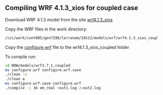 ## Compiling WRF 4.1.3_xios for coupled case

Download WRF 4.1.3 model from the site [wrf4.1.3_xios](https://github.com/massonseb/WRF)

Copy the WRF files in the work directory:

```bash
/ccc/work/cont005/gen7298/larranam/IAS12/models/wrf/wrf4.1.3_xios_coupled/
```

Copy the [configure wrf](https://github.com/marcolarranaga/ias12wiki/tree/master/models/wrf4.1.3/compile/coupled) file to the wrf4.1.3_xios_coupled folder

To compile run:

```bash
cd NOW/models/wrf3.7.1_coupled
mv configure.wrf configure.wrf.save
./clean -a
./clean a
mv configure.wrf.save configure.wrf
./compile -j 16 em_real >out1.log 2>out2.log
```

